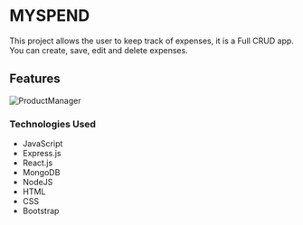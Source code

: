 
# MYSPEND

This project allows the user to keep track of expenses, it is a Full CRUD app. 
You can create, save, edit and delete expenses.

## Features

![ProductManager](https://user-images.githubusercontent.com/98990358/176762151-4ae93b3f-ee8a-472d-92a6-1436cbdbc9f4.gif)



### Technologies Used

<ul>
  <li>JavaScript</li>
  <li>Express.js</li>
  <li>React.js</li>
  <li>MongoDB </li>
  <li>NodeJS </li>
  <li>HTML</li>
  <li>CSS</li>
  <li>Bootstrap</li>
</ul>

